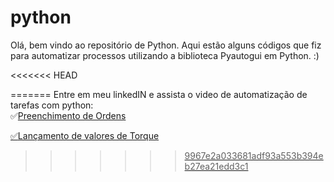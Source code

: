 # python
Olá, bem vindo ao repositório de Python. Aqui estão alguns códigos que fiz para automatizar processos utilizando a biblioteca Pyautogui em Python. :)

<<<<<<< HEAD

=======
Entre em meu linkedIN e assista o video de automatização de tarefas com python:<br>
✅<a href="https://www.linkedin.com/posts/katheleen-alves-a88377221_retrospectiva-activity-7146243403356291072-bj4S?utm_source=share&utm_medium=member_desktop" target="blank">Preenchimento de Ordens<br>

✅<a href="https://www.linkedin.com/posts/katheleen-alves-a88377221_python-activity-7197287732245598208-qtIx?utm_source=share&utm_medium=member_android" target="blank">Lançamento de valores de Torque<br>
>>>>>>> 9967e2a033681adf93a553b394eb27ea21edd3c1
